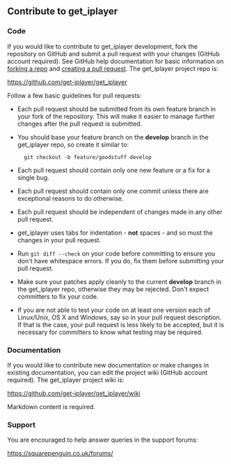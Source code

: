 ## Contribute to get_iplayer

### Code

If you would like to contribute to get_iplayer development, fork the repository on GitHub and submit a pull request with your changes (GitHub account required). See GitHub help documentation for basic information on [forking a repo](https://help.github.com/articles/fork-a-repo/) and [creating a pull request](https://help.github.com/articles/creating-a-pull-request/). The get_iplayer project repo is:

<https://github.com/get-iplayer/get_iplayer>

Follow a few basic guidelines for pull requests:

- Each pull request should be submitted from its own feature branch in your fork of the repository.  This will make it easier to manage further changes after the pull request is submitted.
- You should base your feature branch on the **develop** branch in the get_iplayer repo, so create it similar to:

        git checkout -b feature/goodstuff develop

- Each pull request should contain only one new feature or a fix for a single bug.
- Each pull request should contain only one commit unless there are exceptional reasons to do otherwise.
- Each pull request should be independent of changes made in any other pull request.
- get_iplayer uses tabs for indentation - **not** spaces - and so must the changes in your pull request.
- Run `git diff --check` on your code before committing to ensure you don't have whitespace errors.  If you do, fix them before submitting your pull request.
- Make sure your patches apply cleanly to the current **develop** branch in the get_iplayer repo, otherwise they may be rejected. Don't expect committers to fix your code.
- If you are not able to test your code on at least one version each of Linux/Unix, OS X and Windows, say so in your pull request description. If that is the case, your pull request is less likely to be accepted, but it is necessary for committers to know what testing may be required.

### Documentation

If you would like to contribute new documentation or make changes in existing documentation, you can edit the project wiki  (GitHub account required). The get_iplayer project wiki is:

<https://github.com/get-iplayer/get_iplayer/wiki>

Markdown content is required.

### Support

You are encouraged to help answer queries in the support forums:

<https://squarepenguin.co.uk/forums/>
